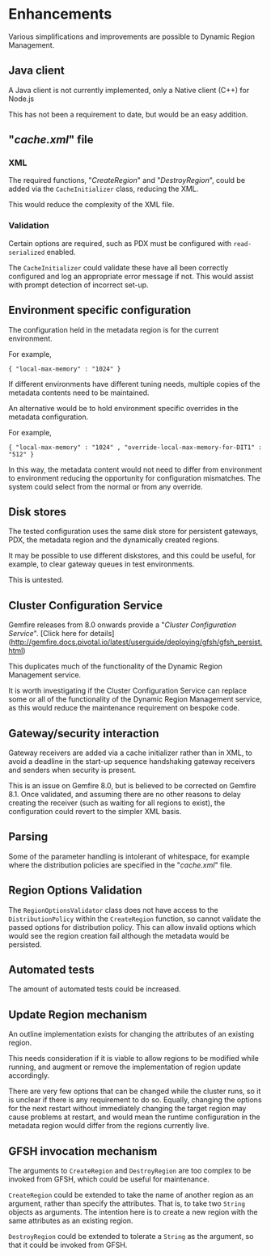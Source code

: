 # Enhancements
Various simplifications and improvements are possible to Dynamic Region Management.

## Java client
A Java client is not currently implemented, only a Native client (C++) for
Node.js

This has not been a requirement to date, but would be an easy addition.

## "*cache.xml*" file

### XML
The required functions, "*CreateRegion*" and "*DestroyRegion*", could be added
via the `CacheInitializer` class, reducing the XML.

This would reduce the complexity of the XML file.

### Validation
Certain options are required, such as PDX must be configured with `read-serialized`
enabled.

The `CacheInitializer` could validate these have all been correctly configured
and log an appropriate error message if not. This would assist with prompt
detection of incorrect set-up.

## Environment specific configuration
The configuration held in the metadata region is for the current environment.

For example,

```
{ "local-max-memory" : "1024" }
```

If different environments have different tuning needs, multiple copies of the
metadata contents need to be maintained.

An alternative would be to hold environment specific overrides in the metadata
configuration.

For example,

```
{ "local-max-memory" : "1024" , "override-local-max-memory-for-DIT1" : "512" }
```

In this way, the metadata content would not need to differ from environment to
environment reducing the opportunity for configuration mismatches. The system
could select from the normal or from any override.

## Disk stores
The tested configuration uses the same disk store for persistent gateways, PDX,
the metadata region and the dynamically created regions.

It may be possible to use different diskstores, and this could be useful, for
example, to clear gateway queues in test environments.

This is untested.

## Cluster Configuration Service
Gemfire releases from 8.0 onwards provide a "*Cluster Configuration Service*".
[Click here for details] (http://gemfire.docs.pivotal.io/latest/userguide/deploying/gfsh/gfsh_persist.html)

This duplicates much of the functionality of the Dynamic Region Management service.

It is worth investigating if the Cluster Configuration Service can replace some or
all of the functionality of the Dynamic Region Management service, as this would
reduce the maintenance requirement on bespoke code.

## Gateway/security interaction
Gateway receivers are added via a cache initializer rather than in XML, to avoid a
deadline in the start-up sequence handshaking gateway receivers and senders when
security is present.

This is an issue on Gemfire 8.0, but is believed to be corrected on Gemfire 8.1.
Once validated, and assuming there are no other reasons to delay creating the
receiver (such as waiting for all regions to exist), the configuration could
revert to the simpler XML basis.

## Parsing
Some of the parameter handling is intolerant of whitespace, for example where
the distribution policies are specified in the "*cache.xml*" file.

## Region Options Validation
The `RegionOptionsValidator` class does not have access to the `DistributionPolicy`
within the `CreateRegion` function, so cannot validate the passed options for
distribution policy. This can allow invalid options which would see the region
creation fail although the metadata would be persisted.

## Automated tests
The amount of automated tests could be increased.

## Update Region mechanism
An outline implementation exists for changing the attributes of an existing
region.

This needs consideration if it is viable to allow regions to be modified
while running, and augment or remove the implementation of region update
accordingly.

There are very few options that can be changed while the cluster runs, so
it is unclear if there is any requirement to do so. Equally, changing the
options for the next restart without immediately changing the target region
may cause problems at restart, and would
mean the runtime configuration in the metadata region would differ from
the regions currently live.

## GFSH invocation mechanism
The arguments to `CreateRegion` and `DestroyRegion` are too complex to
be invoked from GFSH, which could be useful for maintenance.

`CreateRegion` could be extended to take the name of another region as
an argument, rather than specify the attributes. That is, to take two
`String` objects as arguments. The intention here is to create a new
region with the same attributes as an existing region.

`DestroyRegion` could be extended to tolerate a `String` as the argument,
so that it could be invoked from GFSH.